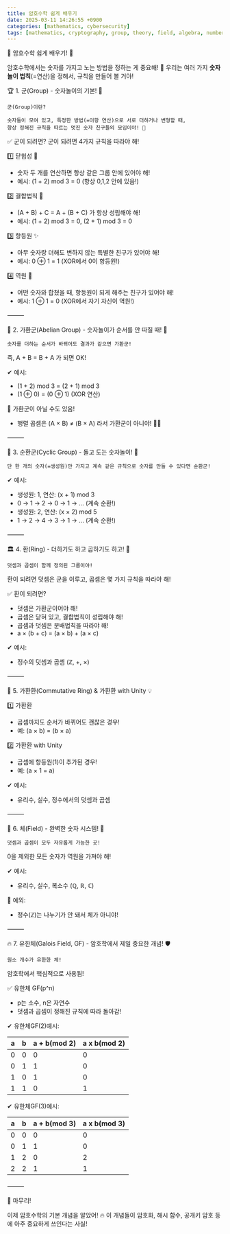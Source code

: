 ```yaml
---
title: 암호수학 쉽게 배우기
date: 2025-03-11 14:26:55 +0900
categories: [mathematics, cybersecurity]
tags: [mathematics, cryptography, group, theory, field, algebra, number, modular, arithmetic, cybersecurity, crypto, security]
---
```


🔐 암호수학 쉽게 배우기! 🚀

암호수학에서는 숫자를 가지고 노는 방법을 정하는 게 중요해! 🎲
우리는 여러 가지 **숫자놀이 법칙**(=연산)을 정해서, 규칙을 만들어 볼 거야!

🏆 1. 군(Group) - 숫자놀이의 기본! 🎈
~~~
군(Group)이란?

숫자들이 모여 있고, 특정한 방법(=이항 연산)으로 서로 더하거나 변형할 때,
항상 정해진 규칙을 따르는 멋진 숫자 친구들의 모임이야! 🎉
~~~
✅ 군이 되려면?
군이 되려면 4가지 규칙을 따라야 해!

1️⃣ 닫힘성 🏡
- 숫자 두 개를 연산하면 항상 같은 그룹 안에 있어야 해!
- 예시: (1 + 2) mod 3 = 0 (항상 0,1,2 안에 있음!)

2️⃣ 결합법칙 🔗
- (A + B) + C = A + (B + C) 가 항상 성립해야 해!
- 예시: (1 + 2) mod 3 = 0, (2 + 1) mod 3 = 0

3️⃣ 항등원 ✨
- 아무 숫자랑 더해도 변하지 않는 특별한 친구가 있어야 해!
- 예시: 0 ⊕ 1 = 1 (XOR에서 0이 항등원!)

4️⃣ 역원 🔄
- 어떤 숫자와 합쳤을 때, 항등원이 되게 해주는 친구가 있어야 해!
- 예시: 1 ⊕ 1 = 0 (XOR에서 자기 자신이 역원!)

⸻

🤝 2. 가환군(Abelian Group) - 숫자놀이가 순서를 안 따질 때! 🔄
~~~
숫자를 더하는 순서가 바뀌어도 결과가 같으면 가환군!
~~~
즉, A + B = B + A 가 되면 OK!

✔ 예시:
- (1 + 2) mod 3 = (2 + 1) mod 3
- (1 ⊕ 0) = (0 ⊕ 1) (XOR 연산)

🚫 가환군이 아닐 수도 있음!
- 행렬 곱셈은 (A × B) ≠ (B × A) 라서 가환군이 아니야! 🙅‍♂️

⸻

🎡 3. 순환군(Cyclic Group) - 돌고 도는 숫자놀이! 🔄
~~~
단 한 개의 숫자(=생성원)만 가지고 계속 같은 규칙으로 숫자를 만들 수 있다면 순환군!
~~~
✔ 예시:
- 생성원: 1, 연산: (x + 1) mod 3
- 0 → 1 → 2 → 0 → 1 → ... (계속 순환!)
- 생성원: 2, 연산: (x × 2) mod 5
- 1 → 2 → 4 → 3 → 1 → ... (계속 순환!)

⸻

🏛️ 4. 환(Ring) - 더하기도 하고 곱하기도 하고! 🎲

	덧셈과 곱셈이 함께 정의된 그룹이야!
환이 되려면 덧셈은 군을 이루고, 곱셈은 몇 가지 규칙을 따라야 해!

✅ 환이 되려면?
- 덧셈은 가환군이어야 해!
- 곱셈은 닫혀 있고, 결합법칙이 성립해야 해!
- 곱셈과 덧셈은 분배법칙을 따라야 해!
- a × (b + c) = (a × b) + (a × c)

✔ 예시:
- 정수의 덧셈과 곱셈 (ℤ, +, ×)

⸻

🔄 5. 가환환(Commutative Ring) & 가환환 with Unity 💡

1️⃣ 가환환
- 곱셈까지도 순서가 바뀌어도 괜찮은 경우!
- 예: (a × b) = (b × a)

2️⃣ 가환환 with Unity
- 곱셈에 항등원(1)이 추가된 경우!
- 예: (a × 1 = a)

✔ 예시:
- 유리수, 실수, 정수에서의 덧셈과 곱셈

⸻

🌌 6. 체(Field) - 완벽한 숫자 시스템! 🌟
~~~
덧셈과 곱셈이 모두 자유롭게 가능한 곳!
~~~
0을 제외한 모든 숫자가 역원을 가져야 해!

✔ 예시:
- 유리수, 실수, 복소수 (ℚ, ℝ, ℂ)

🚫 예외:
- 정수(ℤ)는 나누기가 안 돼서 체가 아니야!

⸻

🔥 7. 유한체(Galois Field, GF) - 암호학에서 제일 중요한 개념! 🛡️
~~~
원소 개수가 유한한 체!
~~~
암호학에서 핵심적으로 사용됨!

✅ 유한체 GF(p^n)
- p는 소수, n은 자연수
- 덧셈과 곱셈이 정해진 규칙에 따라 돌아감!

✔ 유한체GF(2)예시:
  

| a   | b   | a + b(mod 2) | a x b(mod 2) |
| --- | --- | ------------ | ------------ |
| 0   | 0   | 0            | 0            |
| 0   | 1   | 1            | 0            |
| 1   | 0   | 1            | 0            |
| 1   | 1   | 0            | 1            |

✔ 유한체GF(3)예시:  

 
| a   | b   | a + b(mod 3) | a x b(mod 3) |
| --- | --- | ------------ | ------------ |
| 0   | 0   | 0            | 0            |
| 0   | 1   | 1            | 0            |
| 1   | 2   | 0            | 2            |
| 2   | 2   | 1            | 1            |

⸻

🎉 마무리!

이제 암호수학의 기본 개념을 알았어! 🔥
이 개념들이 암호화, 해시 함수, 공개키 암호 등에 아주 중요하게 쓰인다는 사실!
